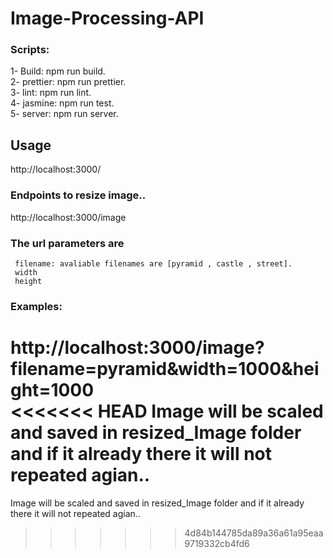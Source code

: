 # Image-Processing-API

### Scripts:
  1-  Build: npm run build.\
  2-  prettier: npm run prettier.\
  3-  lint: npm run  lint.\
  4-  jasmine: npm run test.\
  5-  server: npm run server.
  
  ## Usage
  http://localhost:3000/
 
 ### Endpoints to resize image..
  http://localhost:3000/image
  
 ### The url parameters are 
     filename: avaliable filenames are [pyramid , castle , street].
     width
     height
     
 ### Examples:
  http://localhost:3000/image?filename=pyramid&width=1000&height=1000 \
<<<<<<< HEAD
  Image will be scaled and saved in resized_Image folder and if it already there it will not repeated agian..
=======
  Image will be scaled and saved in resized_Image folder and if it already there it will not repeated agian..
>>>>>>> 4d84b144785da89a36a61a95eaa9719332cb4fd6

